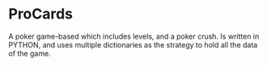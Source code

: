 # ProCards
A poker game-based which includes levels, and a poker crush.
Is written in PYTHON, and uses multiple dictionaries as the strategy to hold all the data of the game.
